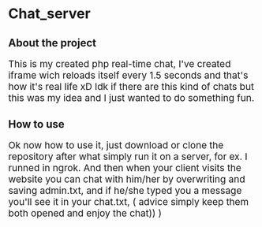 # Chat_server
<style>
 p {font-size: 19px}
</style>

<h2>About the project</h2>

This is my created php real-time chat,
I've created iframe wich reloads itself
every 1.5 seconds and that's how it's
real life xD
Idk if there are this kind of chats
but this was my idea and I
just wanted to do something
fun.


<h2>How to use</h2>

Ok now how to use it, just download or clone the repository
after what simply run it on a server, for ex. I runned in ngrok.
And then when your client visits the website
you can chat with him/her by overwriting and
saving admin.txt, and if he/she typed you a message
you'll see it in your chat.txt, ( advice simply keep them both opened and enjoy the chat)) )





